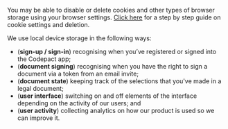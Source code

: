 You may be able to disable or delete cookies and other types of browser storage using your browser settings. [Click here](http://www.allaboutcookies.org/manage-cookies/) for a step by step guide on cookie settings and deletion.

We use local device storage in the following ways:

- (**sign-up / sign-in**) recognising when you’ve registered or signed into the Codepact app;
- (**document signing**) recognising when you have the right to sign a document via a token from an email invite;
- (**document state**) keeping track of the selections that you've made in a legal document;
- (**user interface**) switching on and off elements of the interface depending on the activity of our users; and
- (**user activity**) collecting analytics on how our product is used so we can improve it.
